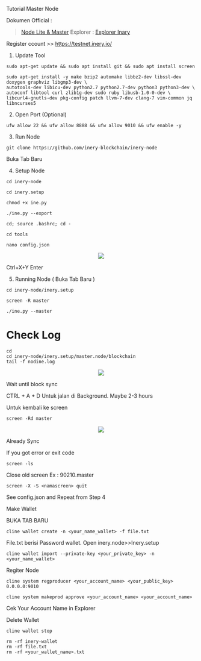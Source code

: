 Tutorial Master Node

Dokumen Official :
> [Node Lite & Master](https://docs.inery.io/docs/category/lite--master-nodes)
Explorer :
> [Explorer Inary](https://explorer.inery.io/ "Explorer Inary")

Register ccount >> https://testnet.inery.io/

1. Update Tool
 ```
sudo apt-get update && sudo apt install git && sudo apt install screen
```
```
sudo apt-get install -y make bzip2 automake libbz2-dev libssl-dev doxygen graphviz libgmp3-dev \
autotools-dev libicu-dev python2.7 python2.7-dev python3 python3-dev \
autoconf libtool curl zlib1g-dev sudo ruby libusb-1.0-0-dev \
libcurl4-gnutls-dev pkg-config patch llvm-7-dev clang-7 vim-common jq libncurses5
```

2. Open Port (Optional)
```
ufw allow 22 && ufw allow 8888 && ufw allow 9010 && ufw enable -y
```

3. Run Node
```
git clone https://github.com/inery-blockchain/inery-node
```

Buka Tab Baru

4. Setup Node
```
cd inery-node
```
```
cd inery.setup
```
```
chmod +x ine.py
```
```
./ine.py --export
```
```
cd; source .bashrc; cd -
```
```
cd tools
```
```
nano config.json
```


<p align="center">
  <img height="auto" height="auto" src="https://user-images.githubusercontent.com/38981255/184290164-85371bac-f97a-4f8d-8cf8-63e5b5297f83.PNG">
</p>

Ctrl+X+Y Enter


5. Running Node ( Buka Tab Baru )

```
cd inery-node/inery.setup
```

```
screen -R master
```

```
./ine.py --master
```

# Check Log

```
cd
cd inery-node/inery.setup/master.node/blockchain
tail -f nodine.log
```

<p align="center">
  <img height="auto" height="auto" src="https://user-images.githubusercontent.com/38981255/184290965-fd0f6127-d351-4f55-9102-18aa1bbb38c2.PNG">
</p>

Wait until block sync

CTRL + A + D Untuk jalan di Background. Maybe 2-3 hours



Untuk kembali ke screen 
```
screen -Rd master
```
<p align="center">
  <img height="auto" height="auto" src="https://user-images.githubusercontent.com/38981255/184388159-4b0ebd21-8b4e-4f28-a10f-03b1626db075.PNG">
</p>
Already Sync



If you got error or exit code 
```
screen -ls
```
Close old screen
Ex : 90210.master
```
screen -X -S <namascreen> quit

```
See config.json and Repeat from Step 4


Make Wallet

BUKA TAB BARU 

```
cline wallet create -n <your_name_wallet> -f file.txt
```
File.txt berisi Password wallet. Open inery.node>>Inery.setup

```
cline wallet import --private-key <your_private_key> -n <your_name_wallet>
```


Regiter Node

```
cline system regproducer <your_account_name> <your_public_key> 0.0.0.0:9010
```

```
cline system makeprod approve <your_account_name> <your_account_name>
```

Cek Your Account Name in Explorer 

Delete Wallet

```
cline wallet stop
```

```
rm -rf inery-wallet
rm -rf file.txt
rm -rf <your_wallet_name>.txt
```






